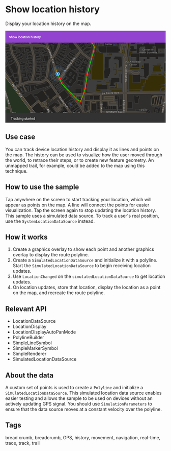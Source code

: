 # Show location history

Display your location history on the map.

![Image of show location history](show-location-history.png)

## Use case

You can track device location history and display it as lines and points on the map. The history can be used to visualize how the user moved through the world, to retrace their steps, or to create new feature geometry. An unmapped trail, for example, could be added to the map using this technique.

## How to use the sample

Tap anywhere on the screen to start tracking your location, which will appear as points on the map. A line will connect the points for easier visualization. Tap the screen again to stop updating the location history. This sample uses a simulated data source. To track a user's real position, use the `SystemLocationDataSource` instead.

## How it works

1. Create a graphics overlay to show each point and another graphics overlay to display the route polyline.
2. Create a `SimulatedLocationDataSource` and initialize it with a polyline. Start the `SimulatedLocationDataSource` to begin receiving location updates.
3. Use `LocationChanged` on the `simulatedLocationDataSource` to get location updates.
4. On location updates, store that location, display the location as a point on the map, and recreate the route polyline.

## Relevant API

* LocationDataSource
* LocationDisplay
* LocationDisplayAutoPanMode
* PolylineBuilder
* SimpleLineSymbol
* SimpleMarkerSymbol
* SimpleRenderer
* SimulatedLocationDataSource

## About the data

A custom set of points is used to create a `Polyline` and initialize a `SimulatedLocationDataSource`. This simulated location data source enables easier testing and allows the sample to be used on devices without an actively updating GPS signal. You should use `SimulationParameters` to ensure that the data source moves at a constant velocity over the polyline.

## Tags

bread crumb, breadcrumb, GPS, history, movement, navigation, real-time, trace, track, trail
